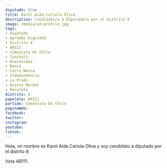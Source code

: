 ```yaml
---
diputado: true
title: Karol Aida Cariola Oliva
description: Candidato/a a Diputado/a por el Distrito 9
image: /media/ad-profile.jpg
tags:
- Diputado
- Apruebo Dignidad
- Distrito 9
- AR111
- Comunista De Chile
- Conchali
- Huechuraba
- Renca
- Cerro Navia
- Independencia
- Lo Prado
- Quinta Normal
- Recoleta
distrito: 9
papeleta: AR111
partido: Comunista De Chile
paginaWeb:
facebook:
twitter:
instagram:
youtube:
tiktok:
---
```

Hola, mi nombre es Karol Aida Cariola Oliva y soy candidato a diputado por el distrito 9.

Vota AR111.
